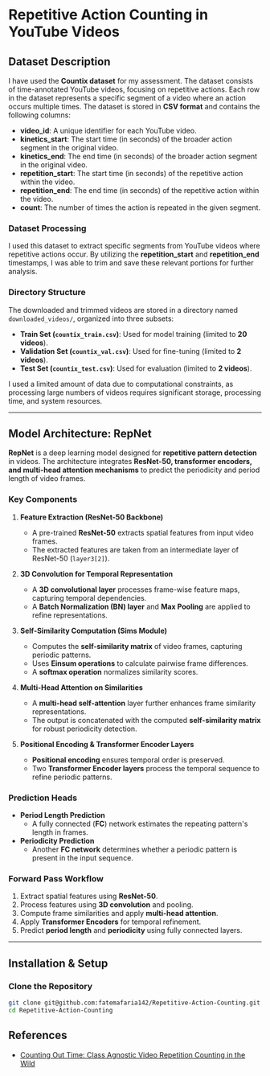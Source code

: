 # Repetitive Action Counting in YouTube Videos

## Dataset Description
I have used the **Countix dataset** for my assessment. The dataset consists of time-annotated YouTube videos, focusing on repetitive actions. Each row in the dataset represents a specific segment of a video where an action occurs multiple times. The dataset is stored in **CSV format** and contains the following columns:

- **video_id**: A unique identifier for each YouTube video.
- **kinetics_start**: The start time (in seconds) of the broader action segment in the original video.
- **kinetics_end**: The end time (in seconds) of the broader action segment in the original video.
- **repetition_start**: The start time (in seconds) of the repetitive action within the video.
- **repetition_end**: The end time (in seconds) of the repetitive action within the video.
- **count**: The number of times the action is repeated in the given segment.

### Dataset Processing
I used this dataset to extract specific segments from YouTube videos where repetitive actions occur. By utilizing the **repetition_start** and **repetition_end** timestamps, I was able to trim and save these relevant portions for further analysis.

### Directory Structure
The downloaded and trimmed videos are stored in a directory named `downloaded_videos/`, organized into three subsets:

- **Train Set (`countix_train.csv`)**: Used for model training (limited to **20 videos**).
- **Validation Set (`countix_val.csv`)**: Used for fine-tuning (limited to **2 videos**).
- **Test Set (`countix_test.csv`)**: Used for evaluation (limited to **2 videos**).

I used a limited amount of data due to computational constraints, as processing large numbers of videos requires significant storage, processing time, and system resources.

---

## Model Architecture: RepNet
**RepNet** is a deep learning model designed for **repetitive pattern detection** in videos. The architecture integrates **ResNet-50, transformer encoders, and multi-head attention mechanisms** to predict the periodicity and period length of video frames.

### Key Components
1. **Feature Extraction (ResNet-50 Backbone)**
   - A pre-trained **ResNet-50** extracts spatial features from input video frames.
   - The extracted features are taken from an intermediate layer of ResNet-50 (`layer3[2]`).

2. **3D Convolution for Temporal Representation**
   - A **3D convolutional layer** processes frame-wise feature maps, capturing temporal dependencies.
   - A **Batch Normalization (BN) layer** and **Max Pooling** are applied to refine representations.

3. **Self-Similarity Computation (Sims Module)**
   - Computes the **self-similarity matrix** of video frames, capturing periodic patterns.
   - Uses **Einsum operations** to calculate pairwise frame differences.
   - A **softmax operation** normalizes similarity scores.

4. **Multi-Head Attention on Similarities**
   - A **multi-head self-attention** layer further enhances frame similarity representations.
   - The output is concatenated with the computed **self-similarity matrix** for robust periodicity detection.

5. **Positional Encoding & Transformer Encoder Layers**
   - **Positional encoding** ensures temporal order is preserved.
   - Two **Transformer Encoder layers** process the temporal sequence to refine periodic patterns.

### Prediction Heads
- **Period Length Prediction**
  - A fully connected (**FC**) network estimates the repeating pattern's length in frames.
- **Periodicity Prediction**
  - Another **FC network** determines whether a periodic pattern is present in the input sequence.

### Forward Pass Workflow
1. Extract spatial features using **ResNet-50**.
2. Process features using **3D convolution** and pooling.
3. Compute frame similarities and apply **multi-head attention**.
4. Apply **Transformer Encoders** for temporal refinement.
5. Predict **period length** and **periodicity** using fully connected layers.

---

## Installation & Setup
### Clone the Repository
```bash
git clone git@github.com:fatemafaria142/Repetitive-Action-Counting.git
cd Repetitive-Action-Counting
```

## References
- [Counting Out Time: Class Agnostic Video Repetition Counting in the Wild](https://arxiv.org/pdf/2006.15418)




